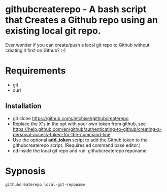 # githubcreaterepo - A bash script that Creates a Github repo using an existing local git repo.

Ever wonder if you can create/push a local git repo to Github without creating it first on Github? :-)

# Requirements
* git
* curl

## Installation

* git clone https://github.com/Jetchisel/githubcreaterepo
* Replace the X's in the opt with your own token from github, see https://help.github.com/en/github/authenticating-to-github/creating-a-personal-access-token-for-the-command-line
* Use the optional **add_token** script to add the Github token to the githubcreaterepo script. (Requires ed command base editor.)
* cd inside the local git repo and run: githubcreaterepo reponame

# Sypnosis
```shell
githubcreaterepo local-git-reponame
